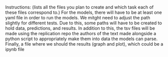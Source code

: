 Instructions: (lists all the files you plan to create and which task each of these files correspond to.)
For the models, there will have to be at least one yaml file in order to run the models. We mitght need to adjust the path slightly for different tests. Due to this, some paths will have to be created to hold data, predictions, and results.
In addition to this, the tsv files will be made using the replication repo the authors of the text made alongside a python script to appropriately make them into data the models can parse.
Finally, a file where we should the results (graph and plot), which could be a ipynb file
